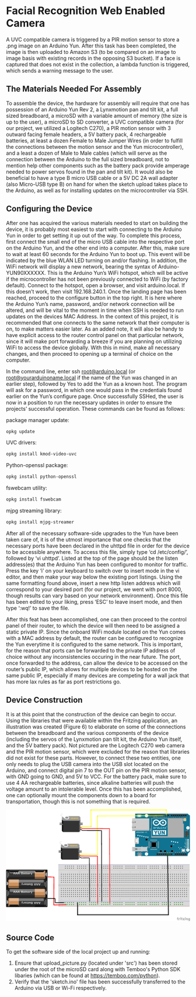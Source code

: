 Facial Recognition Web Enabled Camera
==================================================================
A UVC compatible camera is triggered by a PIR motion sensor to store a .png image on an Arduino Yun. After this task has been completed, the image is then uploaded to Amazon S3 (to be compared on an image to image basis with existing records in the opposing S3 bucket). If a face is captured that does not exist in the collection, a lambda function is triggered, which sends a warning message to the user.

The Materials Needed For Assembly
------------------------------------------------------------------
To assemble the device, the hardware for assembly will require that one has possession of an Arduino Yun Rev 2, a Lynxmotion pan and tilt kit, a full sized breadboard, a microSD with a variable amount of memory (the size is up to the user), a microSD to SD converter, a UVC compatible camera (for our project, we utilized a Logitech C270), a PIR motion sensor with 3 outward facing female headers, a 5V battery pack, 4 rechargeable batteries, at least a dozen Female to Male Jumper Wires (in order to fulfill the connections between the motion sensor and the Yun microcontroller), and a least a dozen of Male to Male cables (which will serve as the connection between the Arduino to the full sized breadboard, not to mention help other components such as the battery pack provide amperage needed to power servos found in the pan and tilt kit). It would also be beneficial to have a type B micro USB cable or a 5V DC 2A wall adapter (also Micro-USB type B) on hand for when the sketch upload takes place to the Arduino, as well as for installing updates on the microcontroller via SSH. 

Configuring the Device
------------------------------------------------------------------
After one has acquired the various materials needed to start on building the device, it is probably most easiest to start with connecting to the Arduino Yun in order to get setting it up out of the way. To complete this process, first connect the small end of the micro USB cable into the respective port on the Arduino Yun, and the other end into a computer. After this, make sure to wait at least 60 seconds for the Arduino Yun to boot up. This event will be indicated by the blue WLAN LED turning on and/or flashing. In addition, the WiFi network will display a new network, bearing the syntax of Arduino-YUN90XXXXXX. This is the Arduino Yun’s WiFi hotspot, which will be active if the microcontroller has not been previously connected to WiFi (by factory default). Connect to the hotspot, open a browser, and visit arduino.local. If this doesn’t work, then visit 192.168.240.1. Once the landing page has been reached, proceed to the configure button in the top right. It is here where the Arduino Yun’s name, password, and/or network connection will be altered, and will be vital to the moment in time when SSH is needed to run updates on the devices MAC Address. In the context of this project, it is recommended that one connects to the same network that their computer is on, to make matters easier later. As an added note, it will also be handy to have explicit access to the router control panel on that particular network, since it will make port forwarding a breeze if you are planning on utilizing WiFi to access the device globally. With this in mind, make all necessary changes, and then proceed to opening up a terminal of choice on the computer. 

In the command line, enter ssh root@arduino.local (or root@yourarduinoname.local if the name of the Yun was changed in an earlier step), followed by Yes to add the Yun as a known host. The program will ask for a password, in which one would pass in the credentials found earlier on the Yun’s configure page. Once successfully SSHed, the user is now in a position to run the necessary updates in order to ensure the projects’ successful operation. These commands can be found as follows:

package manager update:
```sh
opkg update
```

UVC drivers:
```sh
opkg install kmod-video-uvc
```

Python-openssl package:
```sh
opkg install python-openssl
```

fswebcam utility:
```sh
opkg install fswebcam
```

mjpg streaming library:
```sh
opkg install mjpg-streamer
```
 
After all of the necessary software-side upgrades to the Yun have been taken care of, it is of the utmost importance that one checks that the necessary ports have been declared in the uhttpd file in order for the device to be accessible anywhere. To access this file, simply type ‘cd /etc/config/’, followed by ‘vi uhttpd’. Listed at the top of the page should be the listen address(es) that the Arduino Yun has been configured to monitor for traffic. Press the key ‘i’ on your keyboard to switch over to insert mode in the vi editor, and then make your way below the existing port listings. Using the same formatting found above, insert a new http listen address which will correspond to your desired port (for our project, we went with port 8000, though results can vary based on your network environment). Once this file has been edited to your liking, press ‘ESC’ to leave insert mode, and then type ‘:wq!’ to save the file. 

After this feat has been accomplished, one can then proceed to the control panel of their router, to which the device will then need to be assigned a static private IP. Since the onboard WiFi module located on the Yun comes with a MAC address by default, the router can be configured to recognize the Yun everytime it is configured to the same network. This is important, for the reason that ports can be forwarded to the private IP address of choice without any inconsistencies occuring in the near future. The port, once forwarded to the address, can allow the device to be accessed on the router’s public IP, which allows for multiple devices to be hosted on the same public IP, especially if many devices are competing for a wall jack that has more lax rules as far as port restrictions go.

Device Construction
------------------------------------------------------------
It is at this point that the construction of the device can begin to occur.  Using the libraries that were available within the Fritzing application, an illustration was created (Figure 6) to elaborate on some of the connections between the breadboard and the various components of the device (including the servos of the Lynxmotion pan tilt kit, the Arduino Yun itself, and the 5V battery pack). Not pictured are the Logitech C270 web camera and the PIR motion sensor, which were excluded for the reason that libraries did not exist for these parts. However, to connect these two entities, one only needs to plug the USB camera into the USB slot located on the Arduino, and connect digital pin 7 to the OUT pin on the PIR motion sensor, with GND  going to GND, and 5V to VCC. For the battery pack, make sure to use 4 AA rechargeable batteries, since alkaline batteries will push the voltage amount to an intolerable level. Once this has been accomplished, one can optionally mount the components down to a board for transportation, though this is not something that is required.

![Fritzing Diagram](fritzing-diagram.png?raw=true "Facial Recognition Web Enabled Camera Wiring Diagram")

Source Code
------------------------------------------------------------------
To get the software side of the local project up and running:
1. Ensure that upload_picture.py (located under 'src') has been stored under the root of the microSD card along with Temboo's Python SDK libaries (which can be found at https://temboo.com/python).
2. Verify that the 'sketch.ino' file has been successfully transferred to the Arduino via USB or Wi-Fi respectively.
